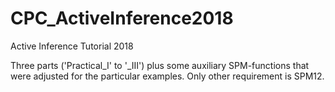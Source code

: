 # CPC_ActiveInference2018

Active Inference Tutorial 2018

Three parts ('Practical_I' to '_III') plus some auxiliary SPM-functions that were adjusted for the particular examples. Only other requirement is SPM12.
